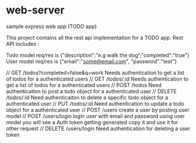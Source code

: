 # web-server
sample  express web app (TODO app)

This project contains all the rest api implementation for a TODO app. Rest API includes :

Todo model req/res is {"description":"e.g walk the dog","completed":"true"}  
User model req/res is {"email":"some@email.com", "password":"test"}


// GET /todos?completed=false&q=work
Needs authentication to get a list of todos for a authenticated users
// GET /todos/:id
Needs authentication to get a list of todos for a authenticated users
// POST /todos
Need authentication to post a todo object for a authenticated user
// DELETE /todos/:id
Need authenticaiton to delete a specific todo object for a authenticated user
// PUT /todos/:id
Need authentication to update a todo object for a authenticated user
// POST /users
create a user by posting user model
// POST /users/login
login user with email and password using user model you will see a Auth token getting generated copy it and use it for other request
// DELETE /users/login
Need authentication for deleting a user token 
